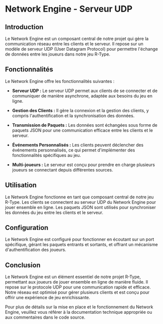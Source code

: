 # Network Engine - Serveur UDP

## Introduction

Le Network Engine est un composant central de notre projet qui gère la communication réseau entre les clients et le serveur. Il repose sur un modèle de serveur UDP (User Datagram Protocol) pour permettre l'échange de données entre les joueurs dans notre jeu R-Type.

## Fonctionnalités

Le Network Engine offre les fonctionnalités suivantes :

- **Serveur UDP :** Le serveur UDP permet aux clients de se connecter et de communiquer de manière asynchrone, adaptée aux besoins du jeu en ligne.

- **Gestion des Clients :** Il gère la connexion et la gestion des clients, y compris l'authentification et la synchronisation des données.

- **Transmission de Paquets :** Les données sont échangées sous forme de paquets JSON pour une communication efficace entre les clients et le serveur.

- **Événements Personnalisés :** Les clients peuvent déclencher des événements personnalisés, ce qui permet d'implémenter des fonctionnalités spécifiques au jeu.

- **Multi-joueurs :** Le serveur est conçu pour prendre en charge plusieurs joueurs se connectant depuis différentes sources.

## Utilisation

Le Network Engine fonctionne en tant que composant central de notre jeu R-Type. Les clients se connectent au serveur UDP du Network Engine pour jouer ensemble en ligne. Les paquets JSON sont utilisés pour synchroniser les données du jeu entre les clients et le serveur.

## Configuration

Le Network Engine est configuré pour fonctionner en écoutant sur un port spécifique, gérant les paquets entrants et sortants, et offrant un mécanisme d'authentification des joueurs.

## Conclusion

Le Network Engine est un élément essentiel de notre projet R-Type, permettant aux joueurs de jouer ensemble en ligne de manière fluide. Il repose sur le protocole UDP pour une communication rapide et efficace. Notre réseau est optimisé pour gérer plusieurs clients et est conçu pour offrir une expérience de jeu enrichissante.

Pour plus de détails sur la mise en place et le fonctionnement du Network Engine, veuillez vous référer à la documentation technique appropriée ou aux commentaires dans le code source.

